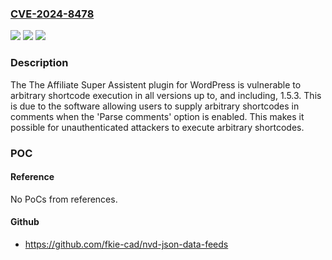 ### [CVE-2024-8478](https://cve.mitre.org/cgi-bin/cvename.cgi?name=CVE-2024-8478)
![](https://img.shields.io/static/v1?label=Product&message=Affiliate%20Super%20Assistent&color=blue)
![](https://img.shields.io/static/v1?label=Version&message=*%3C%3D%201.5.3%20&color=brighgreen)
![](https://img.shields.io/static/v1?label=Vulnerability&message=CWE-94%20Improper%20Control%20of%20Generation%20of%20Code%20('Code%20Injection')&color=brighgreen)

### Description

The The Affiliate Super Assistent plugin for WordPress is vulnerable to arbitrary shortcode execution in all versions up to, and including, 1.5.3. This is due to the software allowing users to supply arbitrary shortcodes in comments when the 'Parse comments' option is enabled. This makes it possible for unauthenticated attackers to execute arbitrary shortcodes.

### POC

#### Reference
No PoCs from references.

#### Github
- https://github.com/fkie-cad/nvd-json-data-feeds

